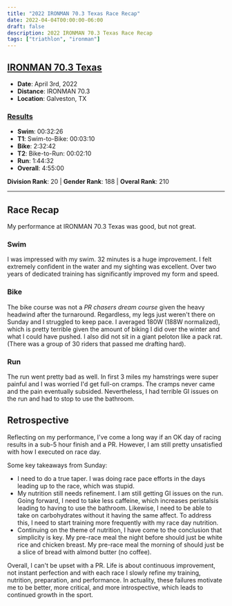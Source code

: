 ```yaml
---
title: "2022 IRONMAN 70.3 Texas Race Recap"
date: 2022-04-04T00:00:00-06:00
draft: false
description: 2022 IRONMAN 70.3 Texas Race Recap
tags: ["triathlon", "ironman"]
---
```


## [IRONMAN 70.3 Texas](https://www.ironman.com/im703-texas)
* **Date**: April 3rd, 2022
* **Distance**: IRONMAN 70.3
* **Location**: Galveston, TX

### [Results](https://www.ironman.com/im703-texas-results)
* **Swim**: 00:32:26
* **T1**: Swim-to-Bike: 00:03:10
* **Bike**: 2:32:42
* **T2**: Bike-to-Run: 00:02:10
* **Run**: 1:44:32
* **Overall**: 4:55:00

**Division Rank**: 20 | **Gender Rank**: 188 | **Overal Rank**: 210

---

## Race Recap
My performance at IRONMAN 70.3 Texas was good, but not great.

### Swim
I was impressed with my swim. 32 minutes is a huge improvement. I felt extremely confident in the water and my sighting was excellent. Over two years of dedicated training has significantly improved my form and speed.

### Bike
The bike course was not a *PR chasers dream course* given the heavy headwind after the turnaround. Regardless, my legs just weren't there on Sunday and I struggled to keep pace. I averaged 180W (188W normalized), which is pretty terrible given the amount of biking I did over the winter and what I could have pushed. I also did not sit in a giant peloton like a pack rat. (There was a group of 30 riders that passed me drafting hard).

### Run
The run went pretty bad as well. In first 3 miles my hamstrings were super painful and I was worried I'd get full-on cramps. The cramps never came and the pain eventually subsided. Nevertheless, I had terrible GI issues on the run and had to stop to use the bathroom.

## Retrospective
Reflecting on my performance, I've come a long way if an OK day of racing results in a sub-5 hour finish and a PR. However, I am still pretty unsatisfied with how I executed on race day.

Some key takeaways from Sunday:
* I need to do a true taper. I was doing race pace efforts in the days leading up to the race, which was stupid.
* My nutrition still needs refinement. I am still getting GI issues on the run. Going forward, I need to take less caffeine, which increases peristalsis leading to having to use the bathroom. Likewise, I need to be able to take on carbohydrates without it having the same affect. To address this, I need to start training more frequently with my race day nutrition.
* Continuing on the theme of nutrition, I have come to the conclusion that simplicity is key. My pre-race meal the night before should just be white rice and chicken breast. My pre-race meal the morning of should just be a slice of bread with almond butter (no coffee).

Overall, I can't be upset with a PR. Life is about continuous improvement, not instant perfection and with each race I slowly refine my training, nutrition, preparation, and performance. In actuality, these failures motivate me to be better, more critical, and more introspective, which leads to continued growth in the sport.
